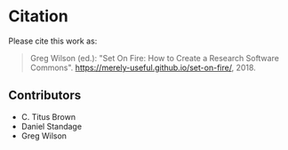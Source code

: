 # Citation

Please cite this work as:

> Greg Wilson (ed.): "Set On Fire: How to Create a Research Software Commons".  <https://merely-useful.github.io/set-on-fire/>, 2018.

## Contributors

-   C. Titus Brown
-   Daniel Standage
-   Greg Wilson
